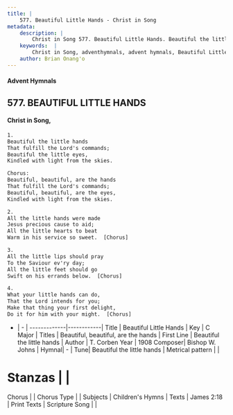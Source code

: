 ```yaml
---
title: |
    577. Beautiful Little Hands - Christ in Song
metadata:
    description: |
        Christ in Song 577. Beautiful Little Hands. Beautiful the little hands That fulfill the Lord's commands; Beautiful the little eyes, Kindled with light from the skies. Chorus: Beautiful, beautiful, are the hands That fulfill the Lord's commands; Beautiful, beautiful, are the eyes, Kindled with light from the skies.
    keywords:  |
        Christ in Song, adventhymnals, advent hymnals, Beautiful Little Hands, Beautiful the little hands. Beautiful, beautiful, are the hands
    author: Brian Onang'o
---
```


#### Advent Hymnals
## 577. BEAUTIFUL LITTLE HANDS
####  Christ in Song,

```txt
1.
Beautiful the little hands
That fulfill the Lord's commands;
Beautiful the little eyes,
Kindled with light from the skies.

Chorus:
Beautiful, beautiful, are the hands
That fulfill the Lord's commands;
Beautiful, beautiful, are the eyes,
Kindled with light from the skies.

2.
All the little hands were made
Jesus precious cause to aid;
All the little hearts to beat 
Warm in his service so sweet.  [Chorus]

3.
All the little lips should pray
To the Saviour ev'ry day;
All the little feet should go
Swift on his errands below.  [Chorus]

4.
What your little hands can do,
That the Lord intends for you;
Make that thing your first delight,
Do it for him with your might.  [Chorus]


```

- |   -  |
-------------|------------|
Title | Beautiful Little Hands |
Key | C Major |
Titles | Beautiful, beautiful, are the hands |
First Line | Beautiful the little hands |
Author | T. Corben
Year | 1908
Composer| Bishop W. Johns |
Hymnal|  - |
Tune| Beautiful the little hands |
Metrical pattern | |
# Stanzas |  |
Chorus |  |
Chorus Type |  |
Subjects | Children's Hymns |
Texts | James 2:18 |
Print Texts | 
Scripture Song |  |
    
